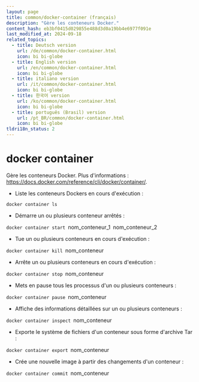 ```yaml
---
layout: page
title: common/docker-container (français)
description: "Gère les conteneurs Docker."
content_hash: eb3bf0415d029855e488d3d0a19bb4e6977f091e
last_modified_at: 2024-09-18
related_topics:
  - title: Deutsch version
    url: /de/common/docker-container.html
    icon: bi bi-globe
  - title: English version
    url: /en/common/docker-container.html
    icon: bi bi-globe
  - title: italiano version
    url: /it/common/docker-container.html
    icon: bi bi-globe
  - title: 한국어 version
    url: /ko/common/docker-container.html
    icon: bi bi-globe
  - title: português (Brasil) version
    url: /pt_BR/common/docker-container.html
    icon: bi bi-globe
tldri18n_status: 2
---
```

# docker container

Gère les conteneurs Docker.
Plus d'informations : <https://docs.docker.com/reference/cli/docker/container/>.

- Liste les conteneurs Dockers en cours d'exécution :

`docker container ls`

- Démarre un ou plusieurs conteneur arrêtés :

`docker container start `<span class="tldr-var badge badge-pill bg-dark-lm bg-white-dm text-white-lm text-dark-dm font-weight-bold">nom_conteneur_1</span>` `<span class="tldr-var badge badge-pill bg-dark-lm bg-white-dm text-white-lm text-dark-dm font-weight-bold">nom_conteneur_2</span>

- Tue un ou plusieurs conteneurs en cours d'exécution :

`docker container kill `<span class="tldr-var badge badge-pill bg-dark-lm bg-white-dm text-white-lm text-dark-dm font-weight-bold">nom_conteneur</span>

- Arrête un ou plusieurs conteneurs en cours d'exécution :

`docker container stop `<span class="tldr-var badge badge-pill bg-dark-lm bg-white-dm text-white-lm text-dark-dm font-weight-bold">nom_conteneur</span>

- Mets en pause tous les processus d'un ou plusieurs conteneurs :

`docker container pause `<span class="tldr-var badge badge-pill bg-dark-lm bg-white-dm text-white-lm text-dark-dm font-weight-bold">nom_conteneur</span>

- Affiche des informations détaillées sur un ou plusieurs conteneurs :

`docker container inspect `<span class="tldr-var badge badge-pill bg-dark-lm bg-white-dm text-white-lm text-dark-dm font-weight-bold">nom_conteneur</span>

- Exporte le système de fichiers d'un conteneur sous forme d'archive Tar :

`docker container export `<span class="tldr-var badge badge-pill bg-dark-lm bg-white-dm text-white-lm text-dark-dm font-weight-bold">nom_conteneur</span>

- Crée une nouvelle image à partir des changements d'un conteneur :

`docker container commit `<span class="tldr-var badge badge-pill bg-dark-lm bg-white-dm text-white-lm text-dark-dm font-weight-bold">nom_conteneur</span>
